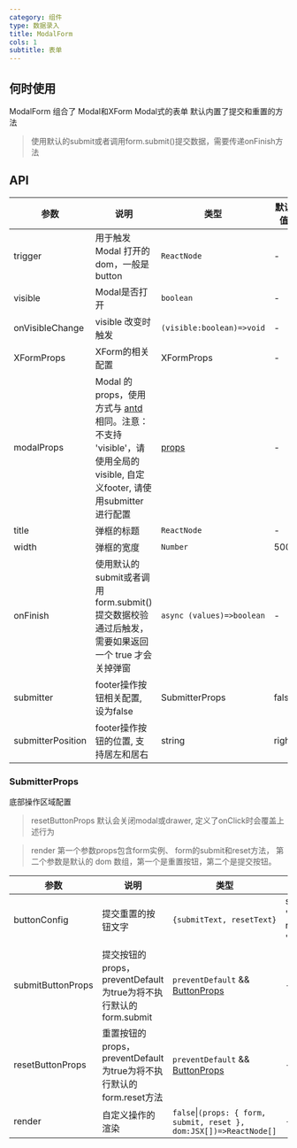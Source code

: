 ```yaml
---
category: 组件
type: 数据录入
title: ModalForm
cols: 1
subtitle: 表单
---
```


## 何时使用

ModalForm 组合了 Modal和XForm Modal式的表单 默认内置了提交和重置的方法
> 使用默认的submit或者调用form.submit()提交数据，需要传递onFinish方法

## API

| 参数 | 说明 | 类型 | 默认值 |
| --- | --- | --- | --- |
| trigger | 用于触发 Modal 打开的 dom，一般是 button | `ReactNode` | - |
| visible | Modal是否打开 | `boolean` | - |
| onVisibleChange | visible 改变时触发 | `(visible:boolean)=>void` | - |
| XFormProps | XForm的相关配置| XFormProps | - |
| modalProps | Modal 的 props，使用方式与 [antd](https://ant.design/components/modal-cn/) 相同。注意：不支持 'visible'，请使用全局的 visible, 自定义footer, 请使用submitter进行配置 | [props](https://ant.design/components/modal-cn/#API) | - |
| title | 弹框的标题 | `ReactNode` | - |
| width | 弹框的宽度 | `Number` | 500 |
| onFinish | 使用默认的submit或者调用form.submit()提交数据校验通过后触发，需要如果返回一个 true 才会关掉弹窗 | `async (values)=>boolean` | - |
| submitter | footer操作按钮相关配置, 设为false | SubmitterProps | false | - |
| submitterPosition | footer操作按钮的位置, 支持居左和居右 | string | right |

### SubmitterProps

底部操作区域配置

> resetButtonProps 默认会关闭modal或drawer, 定义了onClick时会覆盖上述行为

> render 第一个参数props包含form实例、 form的submit和reset方法， 第二个参数是默认的 dom 数组，第一个是重置按钮，第二个是提交按钮。

| 参数 | 说明 | 类型 | 默认值 |
| --- | --- | --- | --- |
| buttonConfig | 提交重置的按钮文字 | `{submitText, resetText}` | submitText: '确定' resetText: '取消'   |
| submitButtonProps | 提交按钮的 props，preventDefault为true为将不执行默认的form.submit  | `preventDefault` && [ButtonProps](https://ant.design/components/button-cn/) | - |
| resetButtonProps | 重置按钮的 props，preventDefault为true为将不执行默认的form.reset方法 | `preventDefault` &&  [ButtonProps](https://ant.design/components/button-cn/) | - |
| render | 自定义操作的渲染 | `false`\|`(props: { form, submit, reset }, dom:JSX[])=>ReactNode[]`   | - |
